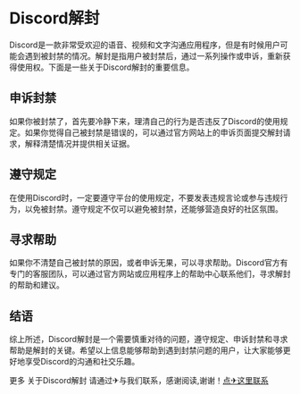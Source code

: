 # Discord解封

Discord是一款非常受欢迎的语音、视频和文字沟通应用程序，但是有时候用户可能会遇到被封禁的情况。解封是指用户被封禁后，通过一系列操作或申诉，重新获得使用权。下面是一些关于Discord解封的重要信息。

## 申诉封禁

如果你被封禁了，首先要冷静下来，理清自己的行为是否违反了Discord的使用规定。如果你觉得自己被封禁是错误的，可以通过官方网站上的申诉页面提交解封请求，解释清楚情况并提供相关证据。

## 遵守规定

在使用Discord时，一定要遵守平台的使用规定，不要发表违规言论或参与违规行为，以免被封禁。遵守规定不仅可以避免被封禁，还能够营造良好的社区氛围。

## 寻求帮助

如果你不清楚自己被封禁的原因，或者申诉无果，可以寻求帮助。Discord官方有专门的客服团队，可以通过官方网站或应用程序上的帮助中心联系他们，寻求解封的帮助和建议。

## 结语

综上所述，Discord解封是一个需要慎重对待的问题，遵守规定、申诉封禁和寻求帮助是解封的关键。希望以上信息能够帮助到遇到封禁问题的用户，让大家能够更好地享受Discord的沟通和社交乐趣。

更多 关于Discord解封 请通过✈与我们联系，感谢阅读,谢谢！[点✈这里联系](https://www.k02.cc)